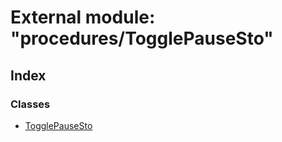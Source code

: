 # External module: "procedures/TogglePauseSto"

## Index

### Classes

- [TogglePauseSto](../classes/_procedures_togglepausesto_.togglepausesto.md)
